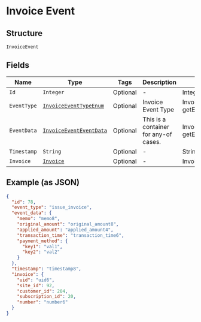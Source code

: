 
# Invoice Event

## Structure

`InvoiceEvent`

## Fields

| Name | Type | Tags | Description | Getter | Setter |
|  --- | --- | --- | --- | --- | --- |
| `Id` | `Integer` | Optional | - | Integer getId() | setId(Integer id) |
| `EventType` | [`InvoiceEventTypeEnum`](../../doc/models/invoice-event-type-enum.md) | Optional | Invoice Event Type | InvoiceEventTypeEnum getEventType() | setEventType(InvoiceEventTypeEnum eventType) |
| `EventData` | [`InvoiceEventEventData`](../../doc/models/containers/invoice-event-event-data.md) | Optional | This is a container for any-of cases. | InvoiceEventEventData getEventData() | setEventData(InvoiceEventEventData eventData) |
| `Timestamp` | `String` | Optional | - | String getTimestamp() | setTimestamp(String timestamp) |
| `Invoice` | [`Invoice`](../../doc/models/invoice.md) | Optional | - | Invoice getInvoice() | setInvoice(Invoice invoice) |

## Example (as JSON)

```json
{
  "id": 78,
  "event_type": "issue_invoice",
  "event_data": {
    "memo": "memo8",
    "original_amount": "original_amount8",
    "applied_amount": "applied_amount4",
    "transaction_time": "transaction_time6",
    "payment_method": {
      "key1": "val1",
      "key2": "val2"
    }
  },
  "timestamp": "timestamp8",
  "invoice": {
    "uid": "uid6",
    "site_id": 92,
    "customer_id": 204,
    "subscription_id": 20,
    "number": "number6"
  }
}
```

